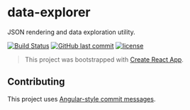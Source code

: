 # data-explorer

JSON rendering and data exploration utility.

[![Build Status](https://travis-ci.org/ryaninvents/data-explorer.svg?branch=develop)](https://travis-ci.org/ryaninvents/data-explorer)
[![GitHub last commit](https://img.shields.io/github/last-commit/ryaninvents/data-explorer.svg)](https://github.com/ryaninvents/data-explorer/graphs/commit-activity)
[![license](https://img.shields.io/github/license/ryaninvents/data-explorer.svg)](https://github.com/ryaninvents/data-explorer/blob/develop/LICENSE.md)

> This project was bootstrapped with [Create React App](https://github.com/facebookincubator/create-react-app).


## Contributing

This project uses [Angular-style commit messages](https://github.com/angular/angular/blob/master/CONTRIBUTING.md#commit).
